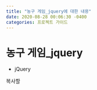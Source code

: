 ```yaml
---
title: "농구 게임_jquery에 대한 내용"
date: 2020-08-28 00:06:30 -0400
categories: 프로젝트 가이드
---
```

# 농구 게임_jquery
  
  * jQuery 

   복사할 <script> 태그를 보면서 흔히 보기 힘든 'integrity', 'crossrigin' 속성이 포함되어 있습니다.
   이는 'Subresource intergrity checking' 이라는 일종의 보안 장치로서, 'src'에 명시된 스크립트 파일이 원본 파일이 맞는지를 검사해 주는 역할을 합니다.
   브라우저는 요청된 스크립트 파일을 불러온 후 파일 내용 전체에 대해 해시값을 생성한 후, intergrity 속성의 값과 일치하는지를 확인합니다.
   만약 다르다면 중간에 누군가 파일 내용을 변조했을 위험이 있으므로 실행하지 않고 무시해 버리게 됩니다.
   
   매우 최신 브라우저에서만 지원되는 기능이고 당장 제이쿼리를 사용하기 위해 꼭 필요한 것은 아니기 때문에 꼭 사용해야하는건 아니지만, 무슨 역할을 하고 어떤 경우에 필요한 것인지 알고는 있어야합니다.
   브라우저는 기본적으로 자신이 이해하지 못하는 속성은 무시해 버리기 때문에 지원하지 않는 브라우저가 있더라도 굳이 속성을 지울 필요는 없습니다.
   
 * jQuery의 $
   
     $의 핵심 기능은 '원하는 DOM 엘리먼트를 셀렉트하는 기능입니다. 이전의 document.getElmentById()는 
     $('#user_score');와 같이 쉽게 셀렉트할 수 있습니다.
     저 구문의 뜻은 'user_score'라는 id(# => id)를 가진 엘리먼트를 셀렉트하라는 뜻입니다.
     id가 아닌 특정 클래스를 가진 엘리먼트를 셀렉트하고 싶은 경우  .class 명을 통해 셀렉트하면 됩니다.
     $(.btn_user);
     해당 문법은 CSS에서 사용하던 문법과 동일합니다.
     
     1. id = "abc"를 셀럭트 
      - DOM API => document.getElementById("abc")
      - jQuery 셀렉터 => $("#abc");
      
     2. class = "abc"를 셀렉트
      - DOM API => document.getElementByClassName("abc")
      - jQuery 셀렉터 => $(".abc");
      
     3. <abc>태그를 셀렉트
      - DOM API => document.getElementsByName("abc")
      - jQuery 셀렉터 => $("abc");
      
   * DOM이란
   
    1. DOM 엘리먼트 - HTML 문서를 구성하는 요소로서 <div>...</div>와 같이 태그로 표현이 가능
    2. DOM 노드 - DOM 엘리먼트 뿐만 아니라 XML 엘리먼트, 텍스트 노드(<div>...<.div> 내의 '...')  등을 모두 포함하는 상위 개념
    3. 태그 - DOM 엘리먼트를 문자로 표현하기 위한 표기면
    
   * .prop
   
      jQurey로 셀렉트한 결과에 '.prop()'을 호출하면 셀렉트된 모든 엘리먼트에 대해 각각 함수를 실행합니다. $('.btn_computer')로 셀렉트된 엘리먼트가 한 개이던,
      100개이던 간에 각각의 disabled 속성이 true / false로 바뀌게 되는 겁니다. 이는 jQuery를 사용하지 않으면 for문으로 반복하여 불러와야합니다.
    
   * 비동기? 동기? 함수란?
   
      함수는 유형에 따라 '동기 함수'와 '비동기 함수'로 나눌 수 있습니다.
      동기 함수는 일처리가 끝날 때까지 제어권을 돌려주지 않는 함수이고
      비동기 함수는 반대로 제어권을 먼저 돌려주고 일처리는 그 이후에 수행하는 함수입니다.
      
      동기 함수일 경우)
      $('#text').fadeOut(); // 시작 끝
      
      $('#text').html('새로운 문구'); // 시작 끝
      
      $('#text').fadeIn(); // 시작 끝
      
      fadeOut()이 시작해서 끝난 후 html()이 시작되고, 이게 끝나고 fadeIn()이 시작되는 구조입니다.
      지금까지 작성한 코드는 모두 이러한 구조로 되어있었습니다.
      
      그런데 이러한 구조는 종종 큰 문제를 발생시킵니다. 제이쿼리의 fadeOut()을 예로 들자면 이 함수는 인자로 아무것도 넣어주지 않았을 시 기본값으로 0.4초(400ms)에 걸쳐 실행됩니다.
      만약 이 함수가 제어권을 돌려주지 않고 0.4초 동안 문구를 희미하게 하는 일만 한다면 어떻게 될까요?
      그러면 그 0.4초 동안은 프로그램이 먹통이 되어버릴겁니다. 사용자가 다른 버튼을 클릭해도 아무런 반응이 없고 입력 필드에 타이핑을 해도 글자가 입력되지 않겠죠.
      0.4초란 시간이 별로 길지 않다고 생각될 수 있지만, 웹사이트를 방문한 사용자의 입장에서는 굉장히 느리고 불쾌한 감정을 받기에 충분한 시간입니다.
      
      그렇게 때문에 fadeOut()과 같이 장시간에 걸쳐 실행되어야하는 함수들은 일반적으로 '비동기 함수'의 형태를 띱니다. 즉 함수 실행과 동시에 제어권은 반환하고, 희미해지는 효과는
      별도로 진행하는 겨죠. 하기의 예시를 봅시다.
      
      비동기 함수일 경우)
      $('#text').fadeOut(); // 시작  
      
      $('#text').html('새로운 문구'); // 시작 끝
      
      $('#text').fadeIn(); // 시작 끝 끝
      
      이 예제을 보면, fadeOut()이 시작하자마자 그 다음줄인 html()이 시작됩니다. html() 함수는 금방 처리되므로 또 그 다음에 있는 fadeIn() 함수가 실행되죠
      하지만 이 시점에서도 fadeOut()은 일처리가 완료되지 않았습니다. 즉 글자가 아직도 희미해지고 있는 거죠. 그런데 fadeIn()이 시작되었기 때문에
      글자는 다시 또렷해져야 합니다. 이 상반되는 두 효과가 겹치게 되므로 우리가 브라우저에서 목격한 깜빡거리는 현상이 나타나게 됩니다.
      이 현상은 결국 fadeOut,In 모두 비동기 함수이기 때문입니다.
      
      이를 해결하기 위해서 비동기 함수들은 이러한 경우에 사용할 수 있도록 콜백 함수를 인자로 받을 수 있게 설계되어 있습니다. 
      콜백 함수란?? 호출자가 비동기 함수를 호출할 때 '니가 알아서 일을 하다가 일이 다 끝나면 내가 준 이 함수를 실행시켜 줘'라며 인자로 전달하는 함수입니다.
      예시를 보시죠
      
      $('#text').fadeOut(400, function () {
         $('#text').html('새로운 문구');
         $('#text').fadeIn();
      });
      
      fadeOut() 함수에 두 개의 인자를 넣어두었습니다. 첫 번째 인자는 효과가 지속될 시간으로 400ms, 즉 0.4초로 지정을 했습니다.
      두 번쨰 인자를 입력하기 위해서는 어쩔 수 없이 첫 번째 인자를 넣어 줘야만 합니다. 두 번째 인자가 바로 효과가 완료되었을 때 실행될 콜백 함수입니다.
      앞서 2,3번째 줄에 있던 코드가 안으로 들어간 것을 확인할 수 있습니다.
      fadeOut()이 모두 끝나면 저 콜백 함수가 실행되어 그 안에 있는 html()과 fadeIn() 함수가 이어 실행될 것입니다.
      
      // 위 내용은 교재 내용 중 모르거나 헷갈리는 개념만을 추려내어 작성하였습니다.
